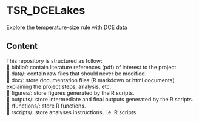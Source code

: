 # TSR_DCELakes
Explore the temperature-size rule with DCE data

## Content
This repository is structured as follow:  
📁 biblio/: contain literature references (pdf) of interest to the project.  
📁 data/: contain raw files that should never be modified.   
📁 doc/: store documentation files (R markdown or html documents) explaining the project steps, analysis, etc.    
📁 figures/: store figures generated by the R scripts.  
📁 outputs/: store intermediate and final outputs generated by the R scripts.  
📁 rfunctions/: store R functions.  
📁 rscripts/: store analyses instructions, i.e. R scripts.  
